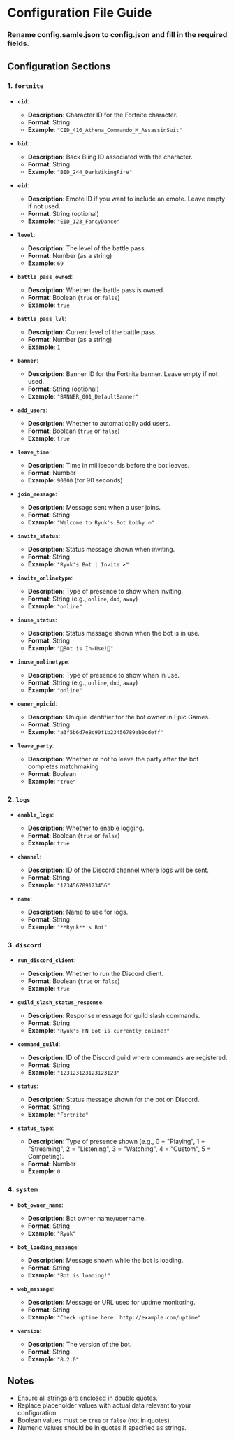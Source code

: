 # Configuration File Guide

### Rename config.samle.json to config.json and fill in the required fields.
## Configuration Sections

### 1. `fortnite`

- **`cid`**:
  - **Description**: Character ID for the Fortnite character.
  - **Format**: String
  - **Example**: `"CID_416_Athena_Commando_M_AssassinSuit"`

- **`bid`**:
  - **Description**: Back Bling ID associated with the character.
  - **Format**: String
  - **Example**: `"BID_244_DarkVikingFire"`

- **`eid`**:
  - **Description**: Emote ID if you want to include an emote. Leave empty if not used.
  - **Format**: String (optional)
  - **Example**: `"EID_123_FancyDance"`

- **`level`**:
  - **Description**: The level of the battle pass.
  - **Format**: Number (as a string)
  - **Example**: `69`

- **`battle_pass_owned`**:
  - **Description**: Whether the battle pass is owned.
  - **Format**: Boolean (`true` or `false`)
  - **Example**: `true`

- **`battle_pass_lvl`**:
  - **Description**: Current level of the battle pass.
  - **Format**: Number (as a string)
  - **Example**: `1`

- **`banner`**:
  - **Description**: Banner ID for the Fortnite banner. Leave empty if not used.
  - **Format**: String (optional)
  - **Example**: `"BANNER_001_DefaultBanner"`

- **`add_users`**:
  - **Description**: Whether to automatically add users.
  - **Format**: Boolean (`true` or `false`)
  - **Example**: `true`

- **`leave_time`**:
  - **Description**: Time in milliseconds before the bot leaves.
  - **Format**: Number
  - **Example**: `90000` (for 90 seconds)

- **`join_message`**:
  - **Description**: Message sent when a user joins.
  - **Format**: String
  - **Example**: `"Welcome to Ryuk's Bot Lobby 🔥"`

- **`invite_status`**:
  - **Description**: Status message shown when inviting.
  - **Format**: String
  - **Example**: `"Ryuk's Bot | Invite ✔️"`

- **`invite_onlinetype`**:
  - **Description**: Type of presence to show when inviting.
  - **Format**: String (e.g., `online`, `dnd`, `away`)
  - **Example**: `"online"`

- **`inuse_status`**:
  - **Description**: Status message shown when the bot is in use.
  - **Format**: String
  - **Example**: `"🚫Bot is In-Use!🚫"`

- **`inuse_onlinetype`**:
  - **Description**: Type of presence to show when in use.
  - **Format**: String (e.g., `online`, `dnd`, `away`)
  - **Example**: `"online"`

- **`owner_epicid`**:
  - **Description**: Unique identifier for the bot owner in Epic Games.
  - **Format**: String
  - **Example**: `"a3f5b6d7e8c90f1b23456789ab0cdeff"`

- **`leave_party`**:
  - **Description**: Whether or not to leave the party after the bot completes matchmaking
  - **Format**: Boolean
  - **Example**: `"true"`

### 2. `logs`

- **`enable_logs`**:
  - **Description**: Whether to enable logging.
  - **Format**: Boolean (`true` or `false`)
  - **Example**: `true`

- **`channel`**:
  - **Description**: ID of the Discord channel where logs will be sent.
  - **Format**: String
  - **Example**: `"123456789123456"`

- **`name`**:
  - **Description**: Name to use for logs.
  - **Format**: String
  - **Example**: `"**Ryuk**'s Bot"`

### 3. `discord`

- **`run_discord_client`**:
  - **Description**: Whether to run the Discord client.
  - **Format**: Boolean (`true` or `false`)
  - **Example**: `true`

- **`guild_slash_status_response`**:
  - **Description**: Response message for guild slash commands.
  - **Format**: String
  - **Example**: `"Ryuk's FN Bot is currently online!"`

- **`command_guild`**:
  - **Description**: ID of the Discord guild where commands are registered.
  - **Format**: String
  - **Example**: `"123123123123123123"`

- **`status`**:
  - **Description**: Status message shown for the bot on Discord.
  - **Format**: String
  - **Example**: `"Fortnite"`

- **`status_type`**:
  - **Description**: Type of presence shown (e.g., 0 = "Playing", 1 = "Streaming", 2 = "Listening", 3 = "Watching", 4 = "Custom", 5 = Competing).
  - **Format**: Number
  - **Example**: `0`

### 4. `system`

- **`bot_owner_name`**:
  - **Description**: Bot owner name/username.
  - **Format**: String
  - **Example**: `"Ryuk"`

- **`bot_loading_message`**:
  - **Description**: Message shown while the bot is loading.
  - **Format**: String
  - **Example**: `"Bot is loading!"`

- **`web_message`**:
  - **Description**: Message or URL used for uptime monitoring.
  - **Format**: String
  - **Example**: `"Check uptime here: http://example.com/uptime"`

- **`version`**:
  - **Description**: The version of the bot.
  - **Format**: String
  - **Example**: `"8.2.0"`

## Notes

- Ensure all strings are enclosed in double quotes.
- Replace placeholder values with actual data relevant to your configuration.
- Boolean values must be `true` or `false` (not in quotes).
- Numeric values should be in quotes if specified as strings.

